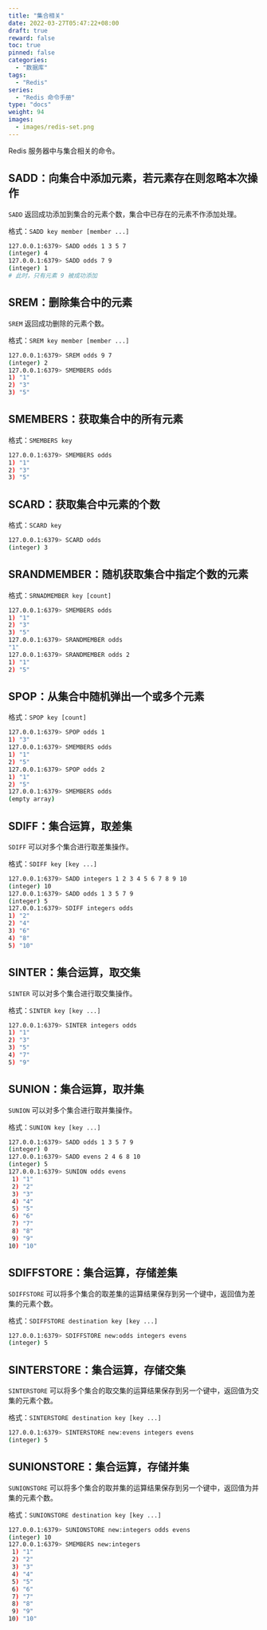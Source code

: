 ```yaml
---
title: "集合相关"
date: 2022-03-27T05:47:22+08:00
draft: true
reward: false
toc: true
pinned: false
categories:
  - "数据库"
tags:
  - "Redis"
series:
  - "Redis 命令手册"
type: "docs"
weight: 94
images:
  - images/redis-set.png
---
```


Redis 服务器中与集合相关的命令。

<!--more-->

## SADD：向集合中添加元素，若元素存在则忽略本次操作

`SADD` 返回成功添加到集合的元素个数，集合中已存在的元素不作添加处理。

格式：`SADD key member [member ...]`

```bash
127.0.0.1:6379> SADD odds 1 3 5 7
(integer) 4
127.0.0.1:6379> SADD odds 7 9
(integer) 1
# 此时，只有元素 9 被成功添加
```

## SREM：删除集合中的元素

`SREM` 返回成功删除的元素个数。

格式：`SREM key member [member ...]`

```bash
127.0.0.1:6379> SREM odds 9 7
(integer) 2
127.0.0.1:6379> SMEMBERS odds
1) "1"
2) "3"
3) "5"
```

## SMEMBERS：获取集合中的所有元素

格式：`SMEMBERS key`

```bash
127.0.0.1:6379> SMEMBERS odds
1) "1"
2) "3"
3) "5"
```

## SCARD：获取集合中元素的个数

格式：`SCARD key`

```bash
127.0.0.1:6379> SCARD odds
(integer) 3
```

## SRANDMEMBER：随机获取集合中指定个数的元素

格式：`SRNADMEMBER key [count]`

```bash
127.0.0.1:6379> SMEMBERS odds
1) "1"
2) "3"
3) "5"
127.0.0.1:6379> SRANDMEMBER odds
"1"
127.0.0.1:6379> SRANDMEMBER odds 2
1) "1"
2) "5"
```

## SPOP：从集合中随机弹出一个或多个元素

格式：`SPOP key [count]`

```bash
127.0.0.1:6379> SPOP odds 1
1) "3"
127.0.0.1:6379> SMEMBERS odds
1) "1"
2) "5"
127.0.0.1:6379> SPOP odds 2
1) "1"
2) "5"
127.0.0.1:6379> SMEMBERS odds
(empty array)
```

## SDIFF：集合运算，取差集

`SDIFF` 可以对多个集合进行取差集操作。

格式：`SDIFF key [key ...]`

```bash
127.0.0.1:6379> SADD integers 1 2 3 4 5 6 7 8 9 10
(integer) 10
127.0.0.1:6379> SADD odds 1 3 5 7 9
(integer) 5
127.0.0.1:6379> SDIFF integers odds
1) "2"
2) "4"
3) "6"
4) "8"
5) "10"
```

## SINTER：集合运算，取交集

`SINTER` 可以对多个集合进行取交集操作。

格式：`SINTER key [key ...]`

```bash
127.0.0.1:6379> SINTER integers odds
1) "1"
2) "3"
3) "5"
4) "7"
5) "9"
```

## SUNION：集合运算，取并集

`SUNION` 可以对多个集合进行取并集操作。

格式：`SUNION key [key ...]`

```bash
127.0.0.1:6379> SADD odds 1 3 5 7 9
(integer) 0
127.0.0.1:6379> SADD evens 2 4 6 8 10
(integer) 5
127.0.0.1:6379> SUNION odds evens
 1) "1"
 2) "2"
 3) "3"
 4) "4"
 5) "5"
 6) "6"
 7) "7"
 8) "8"
 9) "9"
10) "10"
```

## SDIFFSTORE：集合运算，存储差集

`SDIFFSTORE` 可以将多个集合的取差集的运算结果保存到另一个键中，返回值为差集的元素个数。

格式：`SDIFFSTORE destination key [key ...]`

```bash
127.0.0.1:6379> SDIFFSTORE new:odds integers evens
(integer) 5
```

## SINTERSTORE：集合运算，存储交集

`SINTERSTORE` 可以将多个集合的取交集的运算结果保存到另一个键中，返回值为交集的元素个数。

格式：`SINTERSTORE destination key [key ...]`

```bash
127.0.0.1:6379> SINTERSTORE new:evens integers evens
(integer) 5
```

## SUNIONSTORE：集合运算，存储并集

`SUNIONSTORE` 可以将多个集合的取并集的运算结果保存到另一个键中，返回值为并集的元素个数。

格式：`SUNIONSTORE destination key [key ...]`

```bash
127.0.0.1:6379> SUNIONSTORE new:integers odds evens
(integer) 10
127.0.0.1:6379> SMEMBERS new:integers
 1) "1"
 2) "2"
 3) "3"
 4) "4"
 5) "5"
 6) "6"
 7) "7"
 8) "8"
 9) "9"
10) "10"
```
